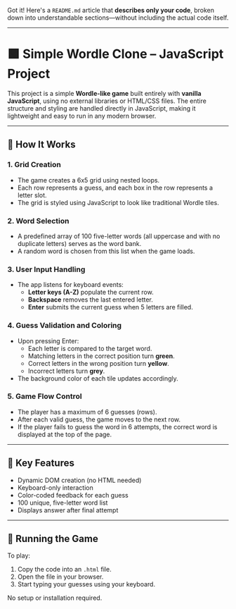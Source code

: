 Got it! Here's a `README.md` article that **describes only your code**, broken down into understandable sections—without including the actual code itself.

---

# 🟩 Simple Wordle Clone – JavaScript Project

This project is a simple **Wordle-like game** built entirely with **vanilla JavaScript**, using no external libraries or HTML/CSS files. The entire structure and styling are handled directly in JavaScript, making it lightweight and easy to run in any modern browser.

---

## 🔧 How It Works

### 1. **Grid Creation**

- The game creates a 6x5 grid using nested loops.
- Each row represents a guess, and each box in the row represents a letter slot.
- The grid is styled using JavaScript to look like traditional Wordle tiles.

### 2. **Word Selection**

- A predefined array of 100 five-letter words (all uppercase and with no duplicate letters) serves as the word bank.
- A random word is chosen from this list when the game loads.

### 3. **User Input Handling**

- The app listens for keyboard events:
  - **Letter keys (A-Z)** populate the current row.
  - **Backspace** removes the last entered letter.
  - **Enter** submits the current guess when 5 letters are filled.

### 4. **Guess Validation and Coloring**

- Upon pressing Enter:
  - Each letter is compared to the target word.
  - Matching letters in the correct position turn **green**.
  - Correct letters in the wrong position turn **yellow**.
  - Incorrect letters turn **grey**.
- The background color of each tile updates accordingly.

### 5. **Game Flow Control**

- The player has a maximum of 6 guesses (rows).
- After each valid guess, the game moves to the next row.
- If the player fails to guess the word in 6 attempts, the correct word is displayed at the top of the page.

---

## 📌 Key Features

- Dynamic DOM creation (no HTML needed)
- Keyboard-only interaction
- Color-coded feedback for each guess
- 100 unique, five-letter word list
- Displays answer after final attempt

---

## 🏁 Running the Game

To play:
1. Copy the code into an `.html` file.
2. Open the file in your browser.
3. Start typing your guesses using your keyboard.

No setup or installation required.

